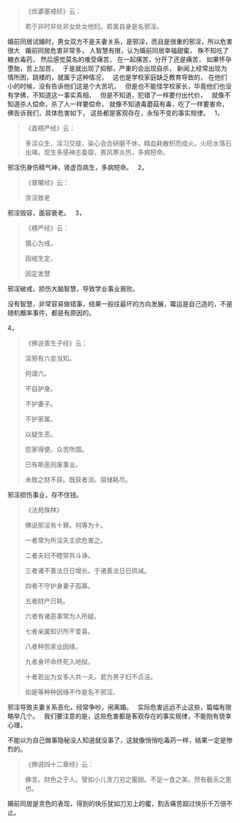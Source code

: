 > 《优婆塞戒经》云：
> 
>  若于非时非处非女处女他妇。若属自身是名邪淫。

婚前同居试婚时，男女双方不是夫妻关系，是邪淫，而且是很重的邪淫，所以危害很大
&nbsp;
婚前同居危害非常多，
人智慧有限，认为婚前同居幸福甜蜜，
殊不知吃了糖衣毒药，
然后感觉莫名的难受痛苦，
在一起痛苦，分开了还是痛苦，
如果怀孕堕胎，苦上加苦，
&nbsp;
于是就出现了抑郁，严重的会出现自杀，
新闻上经常出现为情所困，跳楼的，就属于这种情况，
&nbsp;
这也是学校家庭缺乏教育导致的，
在他们小的时候，没有告诉他们这是个大苦坑，
&nbsp;
但是也不能怪学校家长，毕竟他们也没有学佛，不知道这一事实真相，
&nbsp;
但是不知道，犯错了一样要付出代价，
&nbsp;
就像不知道杀人偿命，杀了人一样要偿命，
就像不知道毒蘑菇有毒，吃了一样要害命，
&nbsp;
佛告诉我们，具体危害如下，
这些都是客观存在，永恒不变的事实规律。
&nbsp;
1，

> 《首楞严经》云：
> 
> 多淫众生，淫习交接，染心会合研磨不休，精血耗散积而成火。火旺水落石出竭，现生多感神志委靡，畏风寒炎热，多病短命。

邪淫伤身伤精气神，肾虚百病生，多病短命。
&nbsp;
2，

> 《普曜经》云：
> 
> 贪淫致老

邪淫毁容，面容衰老。
&nbsp;
3，

> 《楞严经》云：
> 
> 摄心为戒，
> 
> 因戒生定，
> 
> 因定发慧

邪淫破戒，损伤大脑智慧，导致学业事业衰败。

没有智慧，非常容易做错事，结果一般往最坏的方向发展，霉运是自己造的，不是随机概率事件，都是有原因的。

4，

> 《佛说善生子经》云： 
> 
> 淫邪有六变当知。
> 
> 何谓六。
> 
> 不自护身。
> 
> 不护妻子。
> 
> 不护家属。
> 
> 以疑生恶。
> 
> 怨家得便。众苦所围。
> 
> 已有斯恶则废事业。
> 
> 未致之财不获。既获者消。宿储耗尽。

邪淫损伤事业，存不住钱。
> 
> 《法苑珠林》
> 
> 佛说邪淫有十罪。何等为十。
> 
> 一者常为所淫夫主欲危害之。
> 
> 二者夫妇不睦常共斗诤。
> 
> 三者诸不善法日日增长。于诸善法日日损减。
> 
> 四者不守护身妻子孤寡。
> 
> 五者财产日耗。
> 
> 六者有诸恶事常为人所疑。
> 
> 七者亲属知识所不爱喜。
> 
> 八者种怨家业因缘。
> 
> 九者身坏命终死入地狱。
> 
> 十者若出为女多人共一夫。若为男子妇不贞洁。
> 
> 如是等种种因缘不作是名不邪淫。

邪淫导致夫妻关系恶化，经常争吵，闹离婚。
&nbsp;
实际危害远远不止这些，篇幅有限略举几个。
&nbsp;
我们要注意的是，这些危害都是客观存在的事实规律，不能抱有侥幸心理，

不能以为自己做事隐秘没人知道就没事了，这就像悄悄吃毒药一样，结果一定是惨烈的。

> 《佛说四十二章经》云： 
> 
> 佛言。财色之于人。譬如小儿贪刀刃之蜜甜。不足一食之美。然有截舌之患也。

婚前同居是贪色的表现，得到的快乐犹如刀刃上的蜜，割舌痛苦超过快乐千万倍不止。



